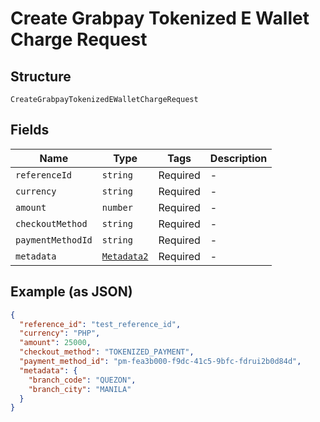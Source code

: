 
# Create Grabpay Tokenized E Wallet Charge Request

## Structure

`CreateGrabpayTokenizedEWalletChargeRequest`

## Fields

| Name | Type | Tags | Description |
|  --- | --- | --- | --- |
| `referenceId` | `string` | Required | - |
| `currency` | `string` | Required | - |
| `amount` | `number` | Required | - |
| `checkoutMethod` | `string` | Required | - |
| `paymentMethodId` | `string` | Required | - |
| `metadata` | [`Metadata2`](/doc/models/metadata-2.md) | Required | - |

## Example (as JSON)

```json
{
  "reference_id": "test_reference_id",
  "currency": "PHP",
  "amount": 25000,
  "checkout_method": "TOKENIZED_PAYMENT",
  "payment_method_id": "pm-fea3b000-f9dc-41c5-9bfc-fdrui2b0d84d",
  "metadata": {
    "branch_code": "QUEZON",
    "branch_city": "MANILA"
  }
}
```

